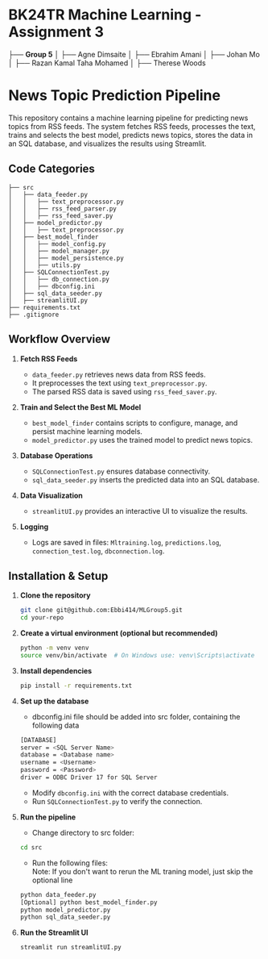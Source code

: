 # BK24TR Machine Learning - Assignment 3

├── **Group 5**
│ ├── Agne Dimsaite
│ ├── Ebrahim Amani
│ ├── Johan Mo
│ ├── Razan Kamal Taha Mohamed
│ ├── Therese Woods

# News Topic Prediction Pipeline

This repository contains a machine learning pipeline for predicting news topics from RSS feeds.
The system fetches RSS feeds, processes the text, trains and selects the best model, predicts news topics,
stores the data in an SQL database, and visualizes the results using Streamlit.

## Code Categories

```
├── src
│   ├── data_feeder.py
│   │   ├── text_preprocessor.py
│   │   ├── rss_feed_parser.py
│   │   ├── rss_feed_saver.py
│   ├── model_predictor.py
│   │   ├── text_preprocessor.py
│   ├── best_model_finder
│   │   ├── model_config.py
│   │   ├── model_manager.py
│   │   ├── model_persistence.py
│   │   ├── utils.py
│   ├── SQLConnectionTest.py
│   │   ├── db_connection.py
│   │   ├── dbconfig.ini
│   ├── sql_data_seeder.py
│   ├── streamlitUI.py
├── requirements.txt
├── .gitignore
```

## Workflow Overview

1. **Fetch RSS Feeds**

   - `data_feeder.py` retrieves news data from RSS feeds.
   - It preprocesses the text using `text_preprocessor.py`.
   - The parsed RSS data is saved using `rss_feed_saver.py`.

2. **Train and Select the Best ML Model**

   - `best_model_finder` contains scripts to configure, manage, and persist machine learning models.
   - `model_predictor.py` uses the trained model to predict news topics.

3. **Database Operations**

   - `SQLConnectionTest.py` ensures database connectivity.
   - `sql_data_seeder.py` inserts the predicted data into an SQL database.

4. **Data Visualization**

   - `streamlitUI.py` provides an interactive UI to visualize the results.

5. **Logging**

   - Logs are saved in files: `Mltraining.log`, `predictions.log`, `connection_test.log`, `dbconnection.log`.

## Installation & Setup

1. **Clone the repository**

   ```sh
   git clone git@github.com:Ebbi414/MLGroup5.git
   cd your-repo
   ```

2. **Create a virtual environment (optional but recommended)**

   ```sh
   python -m venv venv
   source venv/bin/activate  # On Windows use: venv\Scripts\activate
   ```

3. **Install dependencies**

   ```sh
   pip install -r requirements.txt
   ```

4. **Set up the database**

   - dbconfig.ini file should be added into src folder, containing the following data

   ```sh
   [DATABASE]
   server = <SQL Server Name>
   database = <Database name>
   username = <Username>
   password = <Password>
   driver = ODBC Driver 17 for SQL Server
   ```

   - Modify `dbconfig.ini` with the correct database credentials.
   - Run `SQLConnectionTest.py` to verify the connection.

5. **Run the pipeline**

   - Change directory to src folder:

   ```sh
   cd src
   ```

   - Run the following files:  
     Note: If you don't want to rerun the ML traning model, just skip the optional line

   ```sh
   python data_feeder.py
   [Optional] python best_model_finder.py
   python model_predictor.py
   python sql_data_seeder.py
   ```

6. **Run the Streamlit UI**

   ```sh
   streamlit run streamlitUI.py
   ```
